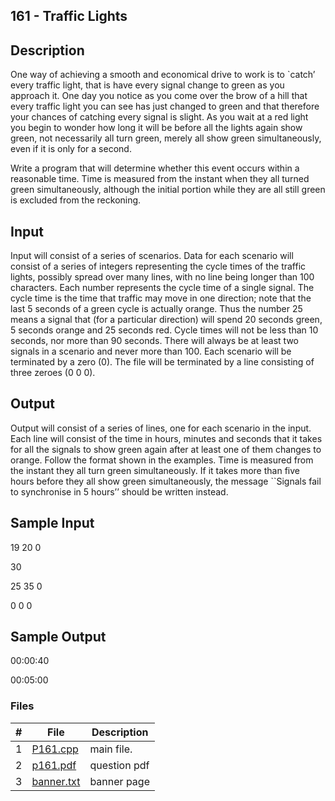 ## 161 - Traffic Lights
## Description

One way of achieving a smooth and economical drive to work is to `catch’ every traffic light, that is have every signal change to green as you approach it. One day you notice as you come over the brow of a hill that every traffic light you can see has just changed to green and that therefore your chances of catching every signal is slight. As you wait at a red light you begin to wonder how long it will be before all the lights again show green, not necessarily all turn green, merely all show green simultaneously, even if it is only for a second.

Write a program that will determine whether this event occurs within a reasonable time. Time is measured from the instant when they all turned green simultaneously, although the initial portion while they are all still green is excluded from the reckoning.

## Input

Input will consist of a series of scenarios. Data for each scenario will consist of a series of integers representing the cycle times of the traffic lights, possibly spread over many lines, with no line being longer than 100 characters. Each number represents the cycle time of a single signal. The cycle time is the time that traffic may move in one direction; note that the last 5 seconds of a green cycle is actually orange. Thus the number 25 means a signal that (for a particular direction) will spend 20 seconds green, 5 seconds orange and 25 seconds red. Cycle times will not be less than 10 seconds, nor more than 90 seconds. There will always be at least two signals in a scenario and never more than 100. Each scenario will be terminated by a zero (0). The file will be terminated by a line consisting of three zeroes (0 0 0).

## Output

Output will consist of a series of lines, one for each scenario in the input. Each line will consist of the time in hours, minutes and seconds that it takes for all the signals to show green again after at least one of them changes to orange. Follow the format shown in the examples. Time is measured from the instant they all turn green simultaneously. If it takes more than five hours before they all show green simultaneously, the message ``Signals fail to synchronise in 5 hours’’ should be written instead.

## Sample Input

19 20 0

30

25 35 0

0 0 0

## Sample Output

00:00:40

00:05:00

### Files

|   #   | File                       | Description           |
| :---: | -------------------------- | --------------------- |
|   1   | [P161.cpp](./P161.cpp) | main file.            |
|   2   | [p161.pdf](./p161.pdf)   | question pdf          |
|   3   | [banner.txt](./banner.txt) | banner page           |

